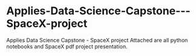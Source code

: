 # Applies-Data-Science-Capstone---SpaceX-project
Applies Data Science Capstone - SpaceX project
Attached are all python notebooks and SpaceX pdf project presentation.
